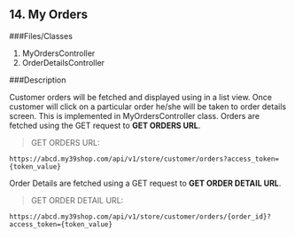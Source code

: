 ## 14. My Orders

###Files/Classes

1. MyOrdersController 
2. OrderDetailsController

###Description

Customer orders will be fetched and displayed using in a list view. Once customer will click on a particular order he/she will be taken to order details screen. This is implemented in MyOrdersController class.
Orders are fetched using the GET request to **GET ORDERS URL**.

>GET ORDERS URL:

```API
https://abcd.my39shop.com/api/v1/store/customer/orders?access_token={token_value}
```

Order Details are fetched using a GET request to **GET ORDER DETAIL URL**.

>GET ORDER DETAIL URL:

```API
https://abcd.my39shop.com/api/v1/store/customer/orders/{order_id}?access_token={token_value}
```